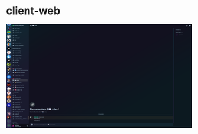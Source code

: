 # client-web

![screenshot](https://github.com/oxicord/client-web/blob/main/screenshots/server.png)
